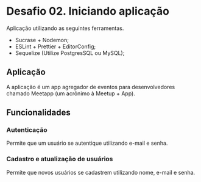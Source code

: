 # Desafio 02. Iniciando aplicação

Aplicação utilizando as seguintes ferramentas.

- Sucrase + Nodemon;
- ESLint + Prettier + EditorConfig;
- Sequelize (Utilize PostgresSQL ou MySQL);

## Aplicação

A aplicação é um app agregador de eventos para desenvolvedores chamado Meetapp (um acrônimo à Meetup + App).

## Funcionalidades

### Autenticação

Permite que um usuário se autentique utilizando e-mail e senha.

### Cadastro e atualização de usuários

Permite que novos usuários se cadastrem utilizando nome, e-mail e senha.
